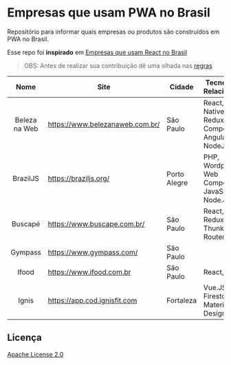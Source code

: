 # Empresas que usam PWA no Brasil
Repositório para informar quais empresas ou produtos são construídos em PWA no Brasil.

Esse repo foi **inspirado** em [Empresas que usam React no Brasil](https://github.com/react-brasil/empresas-que-usam-react-no-brasil)

> OBS: Antes de realizar sua contribuição dê uma olhada nas [regras](https://github.com/produtoreativo/empresas-que-usam-pwa-no-brasil/blob/master/CONTRIBUTING.md)

Nome | Site | Cidade | Tecnologias Relacionadas | Score  
:------------: | ------------- | ------------------------ | ------------ | ---------------
Beleza na Web | https://www.belezanaweb.com.br/ | São Paulo | React, React Native, Redux, Styled Components, AngularJS, NodeJS | 1.00 
BrazilJS | https://braziljs.org/ | Porto Alegre | PHP, Wordpress, Web Components, JavaScript, Node.JS | 0.48 
Buscapé | https://www.buscape.com.br/ | São Paulo | React, Redux, Redux-Thunk, Router | 0.48  
Gympass | https://www.gympass.com/ | São Paulo | | 0.52
Ifood | https://www.ifood.com.br | São Paulo | React, Redux | 0.74  
Ignis | https://app.cod.ignisfit.com | Fortaleza | Vue.JS, Firestore, Material Design Lite | 0.93

## Licença

[Apache License 2.0](https://github.com/produtoreativo/empresas-que-usam-pwa-no-brasil/blob/master/LICENSE)